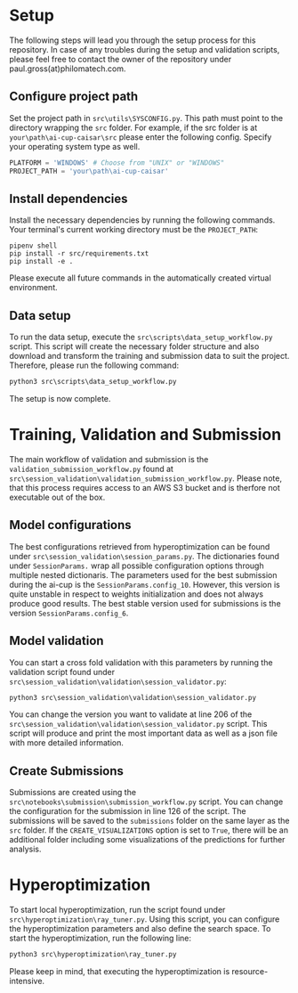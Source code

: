 
# Setup
The following steps will lead you through the setup process for this repository. In case of any troubles during the setup and validation scripts, please feel free to contact the owner of the repository under paul.gross(at)philomatech.com.

## Configure project path 

Set the project path in `src\utils\SYSCONFIG.py`. This path must point to the directory wrapping the `src` folder. For example, if the src folder is at `your\path\ai-cup-caisar\src` please enter the following config. Specify your operating system type as well.
```python
PLATFORM = 'WINDOWS' # Choose from "UNIX" or "WINDOWS"
PROJECT_PATH = 'your\path\ai-cup-caisar'
```

## Install dependencies
Install the necessary dependencies by running the following commands. Your terminal's current working directory must be the `PROJECT_PATH`:
```shell
pipenv shell
pip install -r src/requirements.txt
pip install -e .
```
Please execute all future commands in the automatically created virtual environment.  
## Data setup
To run the data setup, execute the `src\scripts\data_setup_workflow.py` script. This script will create the necessary folder structure and also download and transform the training and submission data to suit the project. Therefore, please run the following command:
```python
python3 src\scripts\data_setup_workflow.py
```

The setup is now complete. 

# Training, Validation and Submission 
The main workflow of validation and submission is the `validation_submission_workflow.py` found at `src\session_validation\validation_submission_workflow.py`. Please note, that this process requires access to an AWS S3 bucket and is therfore not executable out of the box. 
## Model configurations
The best configurations retrieved from hyperoptimization can be found under `src\session_validation\session_params.py`. The dictionaries found under `SessionParams.` wrap all possible configuration options through multiple nested dictionaris. The parameters used for the best submission during the ai-cup is the `SessionParams.config_10`. However, this version is quite unstable in respect to weights initialization and does not always produce good results. The best stable version used for submissions is the version `SessionParams.config_6`. 
## Model validation
You can start a cross fold validation with this parameters by running the validation script found under `src\session_validation\validation\session_validator.py`: 

```python
python3 src\session_validation\validation\session_validator.py
```
You can change the version you want to validate at line 206 of the `src\session_validation\validation\session_validator.py` script. This script will produce and print the most important data as well as a json file with more detailed information.

## Create Submissions
Submissions are created using the `src\notebooks\submission\submission_workflow.py` script. You can change the configuration for the submission in line 126 of the script. The submissions will be saved to the `submissions` folder on the same layer as the `src` folder. 
If the `CREATE_VISUALIZATIONS` option is set to `True`, there will be an additional folder including some visualizations of the predictions for further analysis. 

# Hyperoptimization
To start local hyperoptimization, run the script found under `src\hyperoptimization\ray_tuner.py`. Using this script, you can configure the hyperoptimization parameters and also define the search space. To start the hyperoptimization, run the following line:
```python
python3 src\hyperoptimization\ray_tuner.py
```
Please keep in mind, that executing the hyperoptimization is resource-intensive. 
